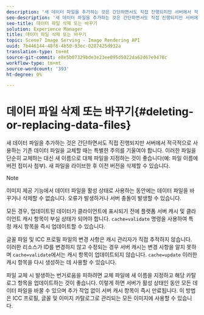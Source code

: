 ```yaml
---
description: '새 데이터 파일을 추가하는 것은 간단하면서도 직접 진행되지만 서버에서 적극적으로 사용하는 기존 데이터 파일을 교체할 때는 특별한 주의를 기울여야 합니다. 이러한 파일을 단순히 교체하는 대신 새 이름으로 대체 파일을 지정하는 것이 좋습니다(예: 파일 이름에 버전 접미사 첨부). 새 파일을 라이브한 후 이전 버전을 삭제할 수 있습니다.'
seo-description: '새 데이터 파일을 추가하는 것은 간단하면서도 직접 진행되지만 서버에서 적극적으로 사용하는 기존 데이터 파일을 교체할 때는 특별한 주의를 기울여야 합니다. 이러한 파일을 단순히 교체하는 대신 새 이름으로 대체 파일을 지정하는 것이 좋습니다(예: 파일 이름에 버전 접미사 첨부). 새 파일을 라이브한 후 이전 버전을 삭제할 수 있습니다.'
seo-title: 데이터 파일 삭제 또는 바꾸기
solution: Experience Manager
title: 데이터 파일 삭제 또는 바꾸기
topic: Scene7 Image Serving - Image Rendering API
uuid: 7b446144-48f6-4b50-93ec-0287425d932a
translation-type: tm+mt
source-git-commit: e8e5b07329bde3e23ee095d5022da62d67e9478c
workflow-type: tm+mt
source-wordcount: '393'
ht-degree: 0%

---
```



# 데이터 파일 삭제 또는 바꾸기{#deleting-or-replacing-data-files}

새 데이터 파일을 추가하는 것은 간단하면서도 직접 진행되지만 서버에서 적극적으로 사용하는 기존 데이터 파일을 교체할 때는 특별한 주의를 기울여야 합니다. 이러한 파일을 단순히 교체하는 대신 새 이름으로 대체 파일을 지정하는 것이 좋습니다(예: 파일 이름에 버전 접미사 첨부). 새 파일을 라이브한 후 이전 버전을 삭제할 수 있습니다.

>[!NOTE]
>
>이미지 제공 기능에서 데이터 파일을 활성 상태로 사용하는 동안에는 데이터 파일을 바꾸거나 삭제할 수 없습니다. 오류가 발생하거나 서버 충돌이 발생할 수 있습니다.

모든 경우, 업데이트된 데이터가 클라이언트에 표시되기 전에 플랫폼 서버 캐시 및 클라이언트 캐시 항목이 부실 상태가 되어야 합니다. `cache=validate` 명령을 사용하여 특정 캐시 항목을 즉시 업데이트할 수 있습니다.

글꼴 파일 및 ICC 프로필 파일의 변경 사항은 캐시 관리자가 직접 추적하지 않습니다. 이러한 리소스가 ID를 변경하지 않고 수정되는 경우 서버 캐시는 변경 사항을 알지 못하며 `cache=validate`에서는 캐시 항목이 업데이트되지 않습니다. `cache=update` 이러한 캐시 항목을 다시 생성하는 데 사용할 수 있습니다.

파일 교체 시 발생하는 번거로움을 피하려면 교체 파일에 새 이름을 지정하고 해당 카탈로그 항목을 업데이트하는 것이 좋습니다. 이렇게 하면 서버가 활성 상태인 동안 모든 데이터 파일을 바꿀 수 있으며 추가 작업 없이 서버 캐시 항목이 즉시 만료됩니다. 이 방법은 ICC 프로필, 글꼴 및 이미지 카탈로그로 관리되는 모든 이미지에 사용할 수 있습니다.
